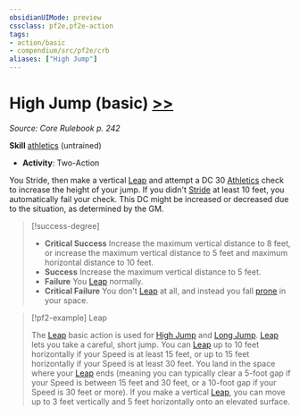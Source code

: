 ```yaml
---
obsidianUIMode: preview
cssclass: pf2e,pf2e-action
tags:
- action/basic
- compendium/src/pf2e/crb
aliases: ["High Jump"]
---
```

# High Jump (basic) [>>](chapter-9-playing-the-game.md#Actions "Two-Action")
*Source: Core Rulebook p. 242*  

**Skill** [athletics](skills.md#Athletics) (untrained)
- **Activity**: Two-Action

You Stride, then make a vertical [Leap](leap.md) and attempt a DC 30 [Athletics](skills.md#Athletics) check to increase the height of your jump. If you didn't [Stride](stride.md) at least 10 feet, you automatically fail your check. This DC might be increased or decreased due to the situation, as determined by the GM.

> [!success-degree] 
> - **Critical Success** Increase the maximum vertical distance to 8 feet, or increase the maximum vertical distance to 5 feet and maximum horizontal distance to 10 feet.
> - **Success** Increase the maximum vertical distance to 5 feet.
> - **Failure** You [Leap](leap.md) normally.
> - **Critical Failure** You don't [Leap](leap.md) at all, and instead you fall [prone](conditions.md#Prone) in your space.

> [!pf2-example] Leap
> 
> The [Leap](leap.md) basic action is used for [High Jump](high-jump.md) and [Long Jump](long-jump.md). [Leap](leap.md) lets you take a careful, short jump. You can [Leap](leap.md) up to 10 feet horizontally if your Speed is at least 15 feet, or up to 15 feet horizontally if your Speed is at least 30 feet. You land in the space where your [Leap](leap.md) ends (meaning you can typically clear a 5-foot gap if your Speed is between 15 feet and 30 feet, or a 10-foot gap if your Speed is 30 feet or more). If you make a vertical [Leap](leap.md), you can move up to 3 feet vertically and 5 feet horizontally onto an elevated surface.